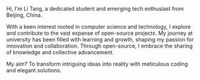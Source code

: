 Hi, I'm Li Tang, a dedicated student and emerging tech enthusiast from Beijing, China. 

With a keen interest rooted in computer science and technology, I explore and contribute to the vast expanse of open-source projects. My journey at university has been filled with learning and growth, shaping my passion for innovation and collaboration. Through open-source, I embrace the sharing of knowledge and collective advancement. 

My aim? To transform intriguing ideas into reality with meticulous coding and elegant solutions.
